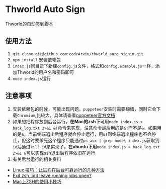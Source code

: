 # Thworld Auto Sign

Thworld的自动签到脚本

## 使用方法

1. `git clone git@github.com:codeArvin/thworld_auto_signin.git`
2. `npm install` 安装依赖包
3. `index.js`同目录下新建`config.js`文件，格式和`config.example.js`一样，添加Thworld的用户名和密码即可
4. `node index.js`运行

## 注意事项
1. 安装依赖包的时候，可能出现问题。`puppeteer`安装时需要翻墙，同时它会下载`Chromium`,比较大。具体请查看[puppeteer官方文档](https://github.com/GoogleChrome/puppeteer)
2. 如果想把程序放到后台运行，**在Mac的zsh下**可用`node index.js > back_log.txt 2>&1 &!`命令来实现，注意命令最后用的是`&!`而不是`&`，如果用的是`&`，当前终端退出后程序就会停止运行，用`&!`则终端退出程序也不会停止，但这时要杀死这个程序只能通过`ps aux | grep node\ index.js`获取到`id`后通过`kill id`来实现了。**在ubuntu下用**`node index.js > back_log.txt 2>&1 &`可以实现ssh退出后程序依旧在运行
3. 有关后台运行的相关资料
  * [Linux 技巧：让进程在后台可靠运行的几种方法](https://www.ibm.com/developerworks/cn/linux/l-cn-nohup/index.html)
  * [Exit zsh, but leave running jobs open?](https://stackoverflow.com/questions/19302913/exit-zsh-but-leave-running-jobs-open)
  * [Mac上ZSH的使用小技巧](http://ju.outofmemory.cn/entry/274090)
